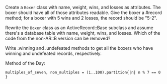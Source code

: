 Create a `Boxer` class with name, weight, wins, and losses as attributes. 
The boxer should have all of those attributes readable. Give the boxer a #record method;
for a boxer with 5 wins and 2 losses, the record should be "5-2".

Rewrite the `Boxer` class as an ActiveRecord::Base subclass and assume there's a database table with name, weight, wins,
and losses. Which of the code from the non-AR::B version can be removed?

Write .winning and .undefeated methods to get all the boxers who have winning and undefeated records, respectively.

Method of the Day:
```
multiples_of_seven, non_multiples = (1..100).partition{|n| n % 7 == 0 }
